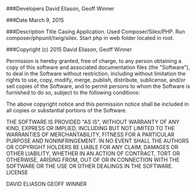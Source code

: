 ###Developers
David Eliason, Geoff Winner

###Date
March 9, 2015<br />

###Description
Title Casing Application. Used Composer/Silex/PHP.
Run composer/phpunit/twig/silex. Start php in web folder located in root.

###Copyright (c) 2015 David Eliason, Geoff Winner

Permission is hereby granted, free of charge, to any person obtaining a copy
of this software and associated documentation files (the "Software"), to deal
in the Software without restriction, including without limitation the rights
to use, copy, modify, merge, publish, distribute, sublicense, and/or sell
copies of the Software, and to permit persons to whom the Software is
furnished to do so, subject to the following conditions:

The above copyright notice and this permission notice shall be included in
all copies or substantial portions of the Software.

THE SOFTWARE IS PROVIDED "AS IS", WITHOUT WARRANTY OF ANY KIND, EXPRESS OR
IMPLIED, INCLUDING BUT NOT LIMITED TO THE WARRANTIES OF MERCHANTABILITY,
FITNESS FOR A PARTICULAR PURPOSE AND NONINFRINGEMENT. IN NO EVENT SHALL THE
AUTHORS OR COPYRIGHT HOLDERS BE LIABLE FOR ANY CLAIM, DAMAGES OR OTHER
LIABILITY, WHETHER IN AN ACTION OF CONTRACT, TORT OR OTHERWISE, ARISING FROM,
OUT OF OR IN CONNECTION WITH THE SOFTWARE OR THE USE OR OTHER DEALINGS IN
THE SOFTWARE.
LICENSE

DAVID ELIASON
GEOFF WINNER
